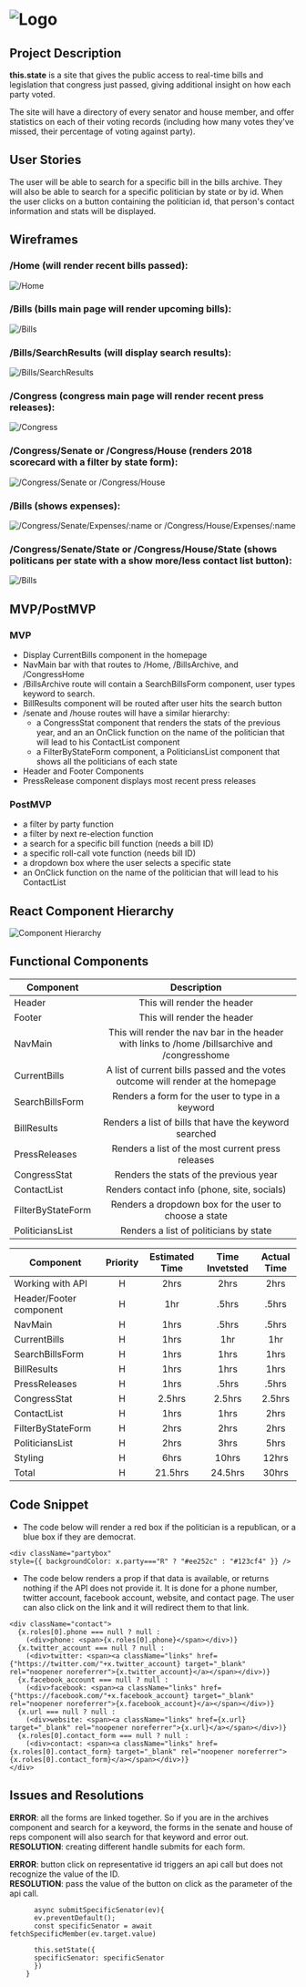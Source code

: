 # ![Logo]('../client/public/media/header.gif')

## Project Description

**this.state** is a site that gives the public access to real-time bills and legislation that congress just passed, giving additional insight on how each party voted.

The site will have a directory of every senator and house member, and offer statistics on each of their voting records (including how many votes they've missed, their percentage of voting against party).

## User Stories

The user will be able to search for a specific bill in the bills archive.  They will also be able to search for a specific politician by state or by id.  When the user clicks on a button containing the politician id, that person's contact information and stats will be displayed.

## Wireframes

### /Home (will render recent bills passed):
![/Home](https://i.imgur.com/mPzyfzV.jpg "Home")



### /Bills (bills main page will render upcoming bills):
![/Bills](https://i.imgur.com/SYrjX85.jpg "Bills Main")



### /Bills/SearchResults (will display search results):
![/Bills/SearchResults](https://i.imgur.com/pwWHrT7.jpg "Bills Search Results")



### /Congress (congress main page will render recent press releases):
![/Congress](https://i.imgur.com/VAiEOC6.jpg "Congress Main")



### /Congress/Senate or /Congress/House (renders 2018 scorecard with a filter by state form):
![/Congress/Senate or /Congress/House](https://i.imgur.com/I2II6xF.jpg "Senate/House Scorecard")



### /Bills (shows expenses):
![/Congress/Senate/Expenses/:name or /Congress/House/Expenses/:name](https://i.imgur.com/brrVT9A.jpg "Expenses")



### /Congress/Senate/State or /Congress/House/State (shows politicans per state with a show more/less contact list button):
![/Bills](https://i.imgur.com/rxA4fTC.jpg "StateList")



## MVP/PostMVP

### MVP

- Display CurrentBills  component in the homepage
- NavMain bar with that routes to /Home, /BillsArchive, and /CongressHome
- /BillsArchive route will contain a SearchBillsForm component, user types keyword to search.
- BillResults component will be routed after user hits the search button
- /senate and /house routes will have a similar hierarchy:
  * a CongressStat component that renders the stats of the previous year, and an an OnClick function on the name of the politician that will lead to his ContactList component
  * a FilterByStateForm component, a PoliticiansList component that shows all the politicians of each state
- Header and Footer Components
- PressRelease component displays most recent press releases

### PostMVP

- a filter by party function
- a filter by next re-election function
- a search for a specific bill function (needs a bill ID)
- a specific roll-call vote function (needs bill ID)
- a dropdown box where the user selects a specific state
- an OnClick function on the name of the politician that will lead to his ContactList

## React Component Hierarchy

![Component Hierarchy](https://i.imgur.com/SeIGH3C.jpg "Hierarchy")



## Functional Components

| Component | Description |
| --- | :---: |  
| Header | This will render the header |
| Footer | This will render the header|
| NavMain| This will render the nav bar in the header with links to /home /billsarchive and /congresshome|
| CurrentBills | A list of current bills passed and the votes outcome will render at the homepage |
| SearchBillsForm | Renders a form for the user to type in a keyword |
| BillResults | Renders a list of bills that have the keyword searched |
| PressReleases | Renders a list of the most current press releases |
| CongressStat | Renders the stats of the previous year |
| ContactList | Renders contact info (phone, site, socials) |
| FilterByStateForm | Renders a dropdown box for the user to choose a state |
| PoliticiansList | Renders a list of politicians by state |

| Component | Priority | Estimated Time | Time Invetsted | Actual Time |
| --- | :---: |  :---: | :---: | :---: |
| Working with API | H | 2hrs| 2hrs | 2hrs |
| Header/Footer component | H | 1hr | .5hrs | .5hrs |
| NavMain | H | 1hrs| .5hrs | .5hrs |
| CurrentBills | H | 1hrs| 1hr | 1hr |
| SearchBillsForm | H | 1hrs| 1hrs | 1hrs |
| BillResults | H | 1hrs| 1hrs | 1hrs |
| PressReleases | H | 1hrs| .5hrs | .5hrs |
| CongressStat | H | 2.5hrs| 2.5hrs | 2.5hrs |
| ContactList | H | 1hrs| 1hrs | 2hrs |
| FilterByStateForm | H | 2hrs| 2hrs | 2hrs |
| PoliticiansList | H | 2hrs| 3hrs | 5hrs |
| Styling | H | 6hrs| 10hrs | 12hrs |
| Total | H | 21.5hrs| 24.5hrs | 30hrs |


## Code Snippet

- The code below will render a red box if the politician is a republican, or a blue box if they are democrat.

```
<div className="partybox"
style={{ backgroundColor: x.party==="R" ? "#ee252c" : "#123cf4" }} />
```

- The code below renders a prop if that data is available, or returns nothing if the API does not provide it.  It is done for a phone number, twitter account, facebook account, website, and contact page.  The user can also click on the link and it will redirect them to that link.

```
<div className="contact">
  {x.roles[0].phone === null ? null :
    (<div>phone: <span>{x.roles[0].phone}</span></div>)}
  {x.twitter_account === null ? null :
    (<div>twitter: <span><a className="links" href={"https://twitter.com/"+x.twitter_account} target="_blank" rel="noopener noreferrer">{x.twitter_account}</a></span></div>)}
  {x.facebook_account === null ? null :
    (<div>facebook: <span><a className="links" href={"https://facebook.com/"+x.facebook_account} target="_blank" rel="noopener noreferrer">{x.facebook_account}</a></span></div>)}
  {x.url === null ? null :
    (<div>website: <span><a className="links" href={x.url} target="_blank" rel="noopener noreferrer">{x.url}</a></span></div>)}
  {x.roles[0].contact_form === null ? null :
    (<div>contact: <span><a className="links" href={x.roles[0].contact_form} target="_blank" rel="noopener noreferrer">{x.roles[0].contact_form}</a></span></div>)}
</div>
```

## Issues and Resolutions

**ERROR**: all the forms are linked together.  So if you are in the archives component and search for a keyword, the forms in the senate and house of reps component will also search for that keyword and error out.                               
**RESOLUTION**: creating different handle submits for each form.

**ERROR**: button click on representative id triggers an api call but does not recognize the value of the ID.                     
**RESOLUTION**: pass the value of the button on click as the parameter of the api call.

```   
      async submitSpecificSenator(ev){
      ev.preventDefault();
      const specificSenator = await fetchSpecificMember(ev.target.value)

      this.setState({
      specificSenator: specificSenator
      })
    }

  ```
